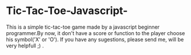 # Tic-Tac-Toe-Javascript-
This is a simple tic-tac-toe game made by a javascript beginner programmer.By now, it don't have a score or function to the player choose his symbol('X' or 'O'). If you have any sugestions, please send me, will be very helpfull ;) .
